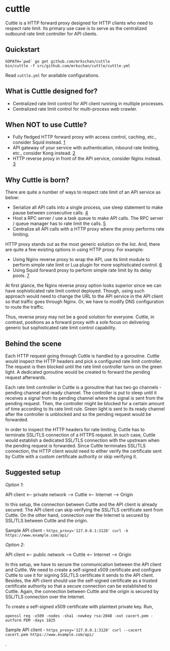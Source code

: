 cuttle
======

Cuttle is a HTTP forward proxy designed for HTTP clients who need to respect rate limit. Its primary use case is to serve as the centralized outbound rate limit controller for API clients.


Quickstart
----------

```
GOPATH=`pwd` go get github.com/mrkschan/cuttle
bin/cuttle -f src/github.com/mrkschan/cuttle/cuttle.yml
```

Read `cuttle.yml` for available configurations.


What is Cuttle designed for?
----------------------------

* Centralized rate limit control for API client running in multiple processes.
* Centralized rate limit control for multi-process web crawler.


When NOT to use Cuttle?
-----------------------

* Fully fledged HTTP forward proxy with access control, caching, etc., consider Squid instead. [1]
* API gateway of your service with authentication, inbound rate limiting, etc., consider Kong instead. [2]
* HTTP reverse proxy in front of the API service, consider Nginx instead. [3]

[1]: http://www.squid-cache.org/
[2]: https://getkong.org/
[3]: http://nginx.org/


Why Cuttle is born?
-------------------

There are quite a number of ways to respect rate limit of an API service as below:

* Serialize all API calls into a single process, use sleep statement to make pause between consecutive calls. [4]
* Host a RPC server / use a task queue to make API calls. The RPC server / queue manager has to rate limit the calls. [5]
* Centralize all API calls with a HTTP proxy where the proxy performs rate limiting.

HTTP proxy stands out as the most generic solution on the list. And, there are quite a few existing options in using HTTP proxy. For example:

* Using Nginx reverse proxy to wrap the API, use its limit module to perform simple rate limit or Lua plugin for more sophisticated control. [6]
* Using Squid forward proxy to perform simple rate limit by its delay pools. [7]

At first glance, the Nginx reverse proxy option looks superior since we can have sophisticated rate limit control deployed. Though, using such approach would need to change the URL to the API service in the API client so that traffic goes through Nginx. Or, we have to modify DNS configuration to route the traffic.

Thus, reverse proxy may not be a good solution for everyone. Cuttle, in contrast, positions as a forward proxy with a sole focus on delivering generic but sophisticated rate limit control capability.

[4]: https://github.com/benbjohnson/slowweb
[5]: http://product.reverb.com/2015/03/07/shopify-rate-limits-sidekiq-and-you/
[6]: http://codetunes.com/2011/outbound-api-rate-limits-the-nginx-way/
[7]: http://wiki.squid-cache.org/Features/DelayPools


Behind the scene
----------------

Each HTTP request going through Cuttle is handled by a goroutine. Cuttle would inspect the HTTP headers and pick a configured rate limit controller. The request is then blocked until the rate limit controller turns on the green light. A dedicated goroutine would be created to forward the pending request afterwards.

Each rate limit controller in Cuttle is a goroutine that has two go channels - pending channel and ready channel. The controller is put to sleep until it receives a signal from its pending channel where the signal is sent from the pending request. Then, the controller might be blocked for a certain amount of time according to its rate limit rule. Green light is sent to its ready channel after the controller is unblocked and so the pending request would be forwarded.

In order to inspect the HTTP headers for rate limiting, Cuttle has to terminate SSL/TLS connection of a HTTPS request. In such case, Cuttle would establish a dedicated SSL/TLS connection with the upstream when the pending request is forwarded. Since Cuttle terminates SSL/TLS connection, the HTTP client would need to either verify the certificate sent by Cuttle with a custom certificate authority or skip verifying it.


Suggested setup
---------------

*Option 1*:

API client <-- private network --> Cuttle <-- Internet --> Origin

In this setup, the connection between Cuttle and the API client is already secured. The API client can skip verifying the SSL/TLS certificate sent from Cuttle. On the other hand, connection over the Internet is secured by SSL/TLS between Cuttle and the origin.

Sample API client - `https_proxy='127.0.0.1:3128' curl -k https://www.example.com/api/`

*Option 2*:

API client <-- public network --> Cuttle <-- Internet --> Origin

In this setup, we have to secure the communication between the API client and Cuttle. We need to create a self-signed x509 certificate and configure Cuttle to use it for signing SSL/TLS certificate it sends to the API client. Besides, the API client should use the self-signed certificate as a trusted certificate authority so that a secure connection can be established to Cuttle. Again, the connection between Cuttle and the origin is secured by SSL/TLS connection over the Internet.

To create a self-signed x509 certificate with plaintext private key. Run,

`openssl req -x509 -nodes -sha1 -newkey rsa:2048 -out cacert.pem -outform PEM -days 1825`

Sample API client - `https_proxy='127.0.0.1:3128' curl --cacert cacert.pem https://www.example.com/api/`

.

